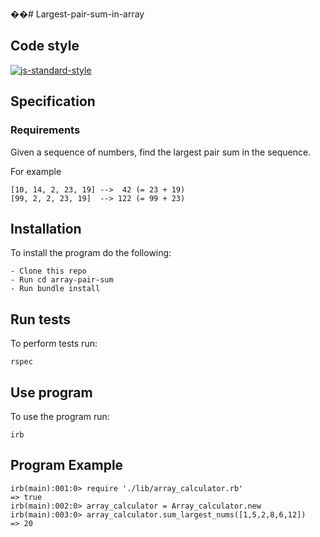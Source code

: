 ��#   L a r g e s t - p a i r - s u m - i n - a r r a y  
 
## Code style

[![js-standard-style](https://img.shields.io/badge/code%20style-standard-brightgreen.svg?style=flat)](https://github.com/feross/standard)


## Specification

### Requirements

Given a sequence of numbers, find the largest pair sum in the sequence.

For example

```
[10, 14, 2, 23, 19] -->  42 (= 23 + 19)
[99, 2, 2, 23, 19]  --> 122 (= 99 + 23)

```

## Installation
To install the program do the following:
```
- Clone this repo
- Run cd array-pair-sum
- Run bundle install
```

## Run tests

To perform tests run:
```
rspec
```
## Use program

To use the program run:
```
irb
```
## Program Example
```
irb(main):001:0> require './lib/array_calculator.rb'
=> true
irb(main):002:0> array_calculator = Array_calculator.new
irb(main):003:0> array_calculator.sum_largest_nums([1,5,2,8,6,12])
=> 20

```
